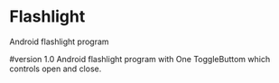 # Flashlight
Android flashlight program

#version 1.0
Android flashlight program with One ToggleButtom which controls open and close.

